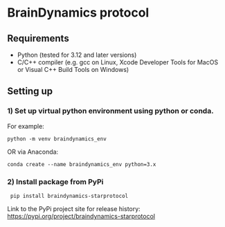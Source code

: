 # BrainDynamics protocol

## Requirements

- Python (tested for 3.12 and later versions)
- C/C++ compiler (e.g. gcc on Linux, Xcode Developer Tools for MacOS or Visual C++ Build Tools on Windows)

## Setting up

### 1) Set up virtual python environment using python or conda.

For example:

```
python -m venv braindynamics_env
```

OR via Anaconda:

```
conda create --name braindynamics_env python=3.x
```

### 2) Install package from PyPi

```
 pip install braindynamics-starprotocol
```

Link to the PyPi project site for release history: https://pypi.org/project/braindynamics-starprotocol
